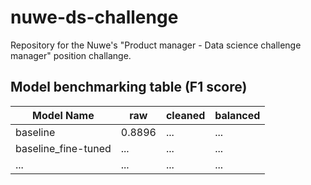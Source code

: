# nuwe-ds-challenge
Repository for the Nuwe's "Product manager - Data science challenge manager" position challange.

## Model benchmarking table (F1 score)

| Model Name          | raw     | cleaned | balanced |
|---------------------|---------|---------|----------|
| baseline            | 0.8896  | ... | ... |
| baseline_fine-tuned | ...| ...  | ...      |
| ...                 | ...     | ...     | ...      |
